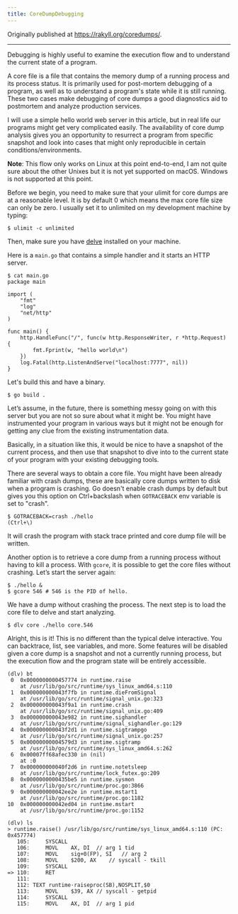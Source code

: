 ```yaml
---
title: CoreDumpDebugging
---
```


Originally published at https://rakyll.org/coredumps/.

---


Debugging is highly useful to examine the execution flow
and to understand the current state of a program.

A core file is a file that contains the memory dump of a running
process and its process status. It is primarily used for post-mortem
debugging of a program, as well as to understand a program's state
while it is still running. These two cases make debugging of core dumps
a good diagnostics aid to postmortem and analyze production
services.

I will use a simple hello world web server in this article,
but in real life our programs might get very
complicated easily.
The availability of core dump analysis gives you an
opportunity to resurrect a program from specific snapshot
and look into cases that might only reproducible in certain
conditions/environments.

__Note__: This flow only works on Linux at this point end-to-end,
I am not quite sure about the other Unixes but it is not
yet supported on macOS. Windows is not supported at this point.

Before we begin, you need to make sure that your ulimit
for core dumps are at a reasonable level. It is by default
0 which means the max core file size can only be zero.
I usually set it to unlimited on my development machine by typing:

```
$ ulimit -c unlimited
```

Then, make sure you have [delve](https://github.com/derekparker/delve)
installed on your machine.

Here is a `main.go` that contains a simple handler and it starts an HTTP server.

```
$ cat main.go
package main

import (
	"fmt"
	"log"
	"net/http"
)

func main() {
	http.HandleFunc("/", func(w http.ResponseWriter, r *http.Request) {
		fmt.Fprint(w, "hello world\n")
	})
	log.Fatal(http.ListenAndServe("localhost:7777", nil))
}
```

Let's build this and have a binary.

```
$ go build .
```

Let’s assume, in the future, there is something messy going on with
this server but you are not so sure about what it might be.
You might have instrumented your program in various ways but it
might not be enough for getting any clue from the existing
instrumentation data.

Basically, in a situation like this, it would be nice to have a
snapshot of the current process, and then use that snapshot to dive
into to the current state of your program with your existing debugging
tools.

There are several ways to obtain a core file. You might have been
already familiar with crash dumps, these are basically core dumps
written to disk when a program is crashing. Go doesn't enable crash dumps
by default but gives you this option  on Ctrl+backslash when
`GOTRACEBACK` env variable is set to "crash".

```
$ GOTRACEBACK=crash ./hello
(Ctrl+\)
```

It will crash the program with stack trace printed and core dump file
will be written.

Another option is to retrieve a core dump from a running process
without  having to kill a process.
With `gcore`, it is possible to get the core
files without crashing. Let’s start the server again:

```
$ ./hello &
$ gcore 546 # 546 is the PID of hello.
```
We have a dump without crashing the process. The next step
is to load the core file to delve and start analyzing.

```
$ dlv core ./hello core.546
```

Alright, this is it! This is no different than the typical delve interactive.
You can backtrace, list, see variables, and  more. Some features will be disabled
given a core dump is a snapshot and not a currently running process, but
the execution flow and the program state will be entirely accessible.

```
(dlv) bt
 0  0x0000000000457774 in runtime.raise
    at /usr/lib/go/src/runtime/sys_linux_amd64.s:110
 1  0x000000000043f7fb in runtime.dieFromSignal
    at /usr/lib/go/src/runtime/signal_unix.go:323
 2  0x000000000043f9a1 in runtime.crash
    at /usr/lib/go/src/runtime/signal_unix.go:409
 3  0x000000000043e982 in runtime.sighandler
    at /usr/lib/go/src/runtime/signal_sighandler.go:129
 4  0x000000000043f2d1 in runtime.sigtrampgo
    at /usr/lib/go/src/runtime/signal_unix.go:257
 5  0x00000000004579d3 in runtime.sigtramp
    at /usr/lib/go/src/runtime/sys_linux_amd64.s:262
 6  0x00007ff68afec330 in (nil)
    at :0
 7  0x000000000040f2d6 in runtime.notetsleep
    at /usr/lib/go/src/runtime/lock_futex.go:209
 8  0x0000000000435be5 in runtime.sysmon
    at /usr/lib/go/src/runtime/proc.go:3866
 9  0x000000000042ee2e in runtime.mstart1
    at /usr/lib/go/src/runtime/proc.go:1182
10  0x000000000042ed04 in runtime.mstart
    at /usr/lib/go/src/runtime/proc.go:1152

(dlv) ls
> runtime.raise() /usr/lib/go/src/runtime/sys_linux_amd64.s:110 (PC: 0x457774)
   105:		SYSCALL
   106:		MOVL	AX, DI	// arg 1 tid
   107:		MOVL	sig+0(FP), SI	// arg 2
   108:		MOVL	$200, AX	// syscall - tkill
   109:		SYSCALL
=> 110:		RET
   111:
   112:	TEXT runtime·raiseproc(SB),NOSPLIT,$0
   113:		MOVL	$39, AX	// syscall - getpid
   114:		SYSCALL
   115:		MOVL	AX, DI	// arg 1 pid
```
